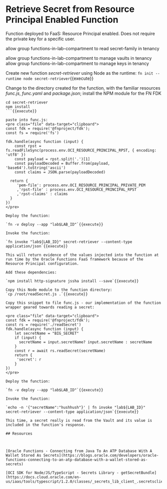 # Retrieve Secret from Resource Principal Enabled Function

Function deployed to FaaS: Resource Principal enabled. Does not require the private key for a specific user.

allow group functions-in-lab-compartment to read secret-family in tenancy

allow group functions-in-lab-compartment to manage vaults in tenancy
allow group functions-in-lab-compartment to manage keys in tenancy



Create new function *secret-retriever* using Node as the runtime: 
`fn init --runtime node secret-retriever`{{execute}}

Change to the directory created for the function, with the familiar resources *func.js*, *func.yaml* and *package.json*; install the NPM module for the FN FDK

```
cd secret-retriever
npm install 
```{{execute}}

paste into func.js:
<pre class="file" data-target="clipboard">
const fdk = require('@fnproject/fdk');
const fs = require('fs')

fdk.handle(async function (input) {
    const rpst = fs.readFileSync(process.env.OCI_RESOURCE_PRINCIPAL_RPST, { encoding: 'utf8' })
    const payload = rpst.split('.')[1]
    const payloadDecoded = Buffer.from(payload, 'base64').toString('ascii')
    const claims = JSON.parse(payloadDecoded)
  
  return {
     'pem-file': process.env.OCI_RESOURCE_PRINCIPAL_PRIVATE_PEM
     ,'rpst-file' : process.env.OCI_RESOURCE_PRINCIPAL_RPST
     ,'rpst-claims' : claims
  }
})
</pre>

Deploy the function:

`fn -v deploy --app "lab$LAB_ID"`{{execute}}

Invoke the function:

`fn invoke "lab${LAB_ID}" secret-retriever --content-type application/json`{{execute}}

This will return evidence of the values injected into the function at run time by the Oracle Functions FaaS framework because of the Resource Principal configuration.

Add these dependencies:

`npm install http-signature jssha install --save`{{execute}}

Copy this Node module to the function directory:
`cp /root/readSecret.js .`{{execute}}

Copy this snippet to file func.js - our implementation of the function wrapper geared towards reading a secret:

<pre class="file" data-target="clipboard">
const fdk = require('@fnproject/fdk');
const rs = require('./readSecret')
fdk.handle(async function (input) {
    let secretName = "BIG_SECRET"
    if (input) {
      secretName = input.secretName? input.secretName : secretName
    }
    const r = await rs.readSecret(secretName)
    return {
     'secret': r
    }
})
</pre>

Deploy the function:

`fn -v deploy --app "lab$LAB_ID"`{{execute}}

Invoke the function:

`echo -n '{"secretName":"hushhush"}' | fn invoke "lab${LAB_ID}" secret-retriever --content-type application/json`{{execute}}

This time, a secret really is read from the Vault and its value is included in the function's response.

## Resources



[Oracle Functions - Connecting from Java To An ATP Database With A Wallet Stored As Secrets](https://blogs.oracle.com/developers/oracle-functions-connecting-to-an-atp-database-with-a-wallet-stored-as-secrets)

[OCI SDK for Node/JS/TypeScript - Secrets Library - getSecretBundle](https://docs.cloud.oracle.com/en-us/iaas/tools/typescript/1.2.0/classes/_secrets_lib_client_.secretsclient.html)